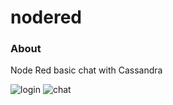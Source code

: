 nodered
=======

### About

Node Red basic chat with Cassandra

![login](https://i.imgur.com/2kc3Bpz.jpg)
![chat](https://i.imgur.com/62QnbbV.jpg)
